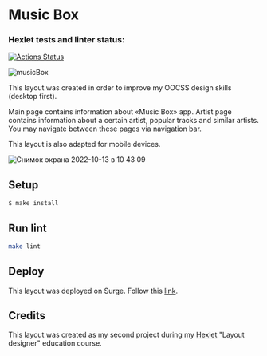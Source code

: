 # Music Box

### Hexlet tests and linter status:
[![Actions Status](https://github.com/denivladislav/layout-designer-project-lvl2/workflows/hexlet-check/badge.svg)](https://github.com/denivladislav/layout-designer-project-lvl2/actions)

![musicBox](https://user-images.githubusercontent.com/71961494/195531586-8aa8f73f-521c-4bf9-82f5-82c8437598a4.png)

This layout was created in order to improve my OOCSS design skills (desktop first).

Main page contains information about «Music Box» app. Artist page contains information about a certain artist, popular tracks and similar artists. You may navigate between these pages via navigation bar.

This layout is also adapted for mobile devices.

![Снимок экрана 2022-10-13 в 10 43 09](https://user-images.githubusercontent.com/71961494/195534002-e4cc054e-e802-4933-917e-ed7332267c2c.png)

## Setup

```sh
$ make install

```

## Run lint

```sh
make lint
```

## Deploy
This layout was deployed on Surge. Follow this <a target=_blank href="http://knowledgeable-invention.surge.sh/">link</a>.

## Credits
This layout was created as my second project during my <a target=_blank href="https://en.hexlet.io/pages/about">Hexlet</a> "Layout designer" education course.
